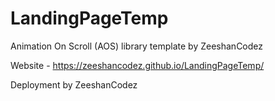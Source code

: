 # LandingPageTemp
Animation On Scroll (AOS) library template by ZeeshanCodez

Website - https://zeeshancodez.github.io/LandingPageTemp/

Deployment by ZeeshanCodez 
